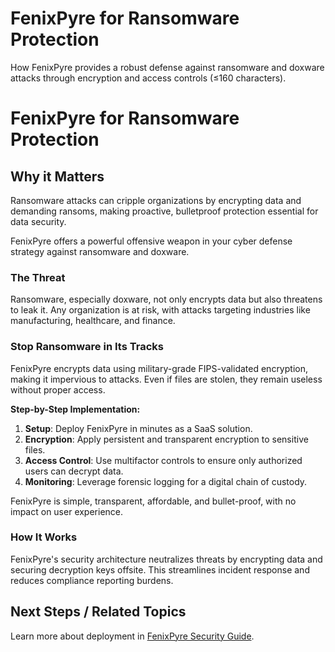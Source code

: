 # FenixPyre for Ransomware Protection

How FenixPyre provides a robust defense against ransomware and doxware attacks through encryption and access controls (≤160 characters).


# FenixPyre for Ransomware Protection

## Why it Matters
Ransomware attacks can cripple organizations by encrypting data and demanding ransoms, making proactive, bulletproof protection essential for data security.

FenixPyre offers a powerful offensive weapon in your cyber defense strategy against ransomware and doxware.

### The Threat
Ransomware, especially doxware, not only encrypts data but also threatens to leak it. Any organization is at risk, with attacks targeting industries like manufacturing, healthcare, and finance.

### Stop Ransomware in Its Tracks
FenixPyre encrypts data using military-grade FIPS-validated encryption, making it impervious to attacks. Even if files are stolen, they remain useless without proper access.

**Step-by-Step Implementation:**
1. **Setup**: Deploy FenixPyre in minutes as a SaaS solution.
2. **Encryption**: Apply persistent and transparent encryption to sensitive files.
3. **Access Control**: Use multifactor controls to ensure only authorized users can decrypt data.
4. **Monitoring**: Leverage forensic logging for a digital chain of custody.

FenixPyre is simple, transparent, affordable, and bullet-proof, with no impact on user experience.

### How It Works
FenixPyre's security architecture neutralizes threats by encrypting data and securing decryption keys offsite. This streamlines incident response and reduces compliance reporting burdens.

## Next Steps / Related Topics
Learn more about deployment in [FenixPyre Security Guide](files/media/files/fenixpyre-security-guide.md).
